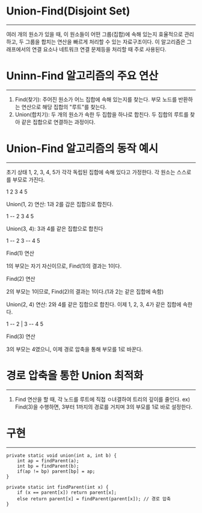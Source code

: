 # Union-Find(Disjoint Set)
---

여러 개의 원소가 있을 때, 이 원소들이 어떤 그룹(집합)에 속해 있는지 효율적으로 관리하고, 두 그룹을 합치는 연산을 빠르게 처리할 수 있는 자료구조이다. 이 알고리즘은 그래프에서의 연결 요소나 네트워크 연결
문제등을 처리할 때 주로 사용된다.

# Uninn-Find 알고리즘의 주요 연산
---

1. Find(찾기): 주어진 원소가 어느 집합에 속해 있는지를 찾는다. 부모 노드를 반환하는 연산으로 해당 집합의 "루트"를 찾는다.
2. Union(합치기): 두 개의 원소가 속한 두 집합을 하나로 합친다. 두 집합의 루트를 찾아 같은 집합으로 연결하는 과정이다.

# Union-Find 알고리즘의 동작 예시
---

초기 상태 1, 2, 3, 4, 5가 각각 독립된 집합에 속해 있다고 가정한다. 각 원소는 스스로를 부모로 가진다.

1    2    3    4    5

Union(1, 2) 연산: 1과 2를 갑은 집합으로 합친다.

1 -- 2    3    4    5

Union(3, 4): 3과 4를 같은 집합으로 합친다

1 -- 2    3 -- 4    5

Find(1) 연산

1의 부모는 자기 자신이므로, Find(1)의 결과는 1이다.

Find(2) 연산

2의 부모는 1이므로, Find(2)의 결과는 1이다.(1과 2는 같은 집합에 속함)

Union(2, 4) 연산: 2와 4를 같은 집합으로 합친다. 이제 1, 2, 3, 4가 같은 집합에 속한다.

1 -- 2
      |
    3 -- 4    5

Find(3) 연산

3의 부모는 4였으니, 이제 경로 압축을 통해 부모를 1로 바꾼다.

# 경로 압축을 통한 Union 최적화
---
1. Find 연산을 할 때, 각 노드를 루트에 직접 ㅇ녀결하여 트리의 깊이를 줄인다.
   ex) Find(3)을 수행하면, 3부터 1까지의 경로를 거치며 3의 부모를 1로 바로 설정한다.

# 구현
---

    private static void union(int a, int b) {
        int ap = findParent(a);
        int bp = findParent(b);
        if(ap != bp) parent[bp] = ap;
    }

    private static int findParent(int x) {
        if (x == parent[x]) return parent[x];
        else return parent[x] = findParent(parent[x]); // 경로 압축
    }
   
